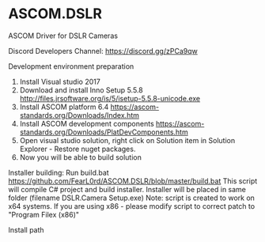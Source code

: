 # ASCOM.DSLR
ASCOM Driver for DSLR Cameras

Discord Developers Channel: https://discord.gg/zPCa9qw

Development environment preparation
1. Install Visual studio 2017
2. Download and install Inno Setup 5.5.8 http://files.jrsoftware.org/is/5/isetup-5.5.8-unicode.exe
3. Install ASCOM platform 6.4 https://ascom-standards.org/Downloads/Index.htm
4. Install ASCOM development components https://ascom-standards.org/Downloads/PlatDevComponents.htm
5. Open visual studio solution, right click on Solution item in Solution Explorer - Restore nuget packages.
6. Now you will be able to build solution

Installer building:
Run build.bat https://github.com/FearL0rd/ASCOM.DSLR/blob/master/build.bat
This script will compile C# project and build installer. Installer will be placed in same folder (filename DSLR.Camera Setup.exe) Note: script is created to work on x64 systems. If you are using x86 - please modify script to correct patch to "Program Filex (x86)"

Install path 

